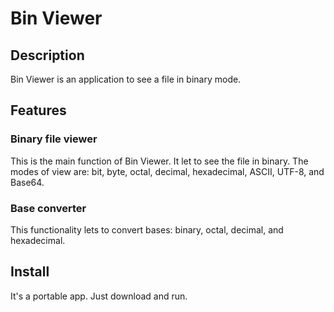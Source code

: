 # Bin Viewer

## Description
Bin Viewer is an application to see a file in binary mode.

## Features

### Binary file viewer
This is the main function of Bin Viewer. It let to see the file in binary. The modes of view are: bit, byte, octal, decimal, hexadecimal, ASCII, UTF-8, and Base64.

### Base converter
This functionality lets to convert bases: binary, octal, decimal, and hexadecimal.

## Install
It's a portable app. Just download and run.
